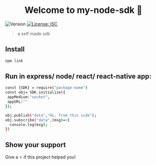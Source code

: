 <h1 align="center">Welcome to my-node-sdk 👋</h1>
<p>
  <img alt="Version" src="https://img.shields.io/badge/version-1.0.15-blue.svg?cacheSeconds=2592000" />
  <a href="#" target="_blank">
    <img alt="License: ISC" src="https://img.shields.io/badge/License-ISC-yellow.svg" />
  </a>
</p>

> a self made sdk

## Install

```sh
npm link
```

## Run in express/ node/ react/ react-native app:

```sh
const {SDK} = require("package-name")
const obj= SDK.initialize({
 appMedium:"socket",
 appURL:""
});

obj.publish("data","Hi, from this side");
obj.subscribe("data",(msg)=>{
  console.log(msg);
})
```



## Show your support
Give a ⭐️ if this project helped you!

